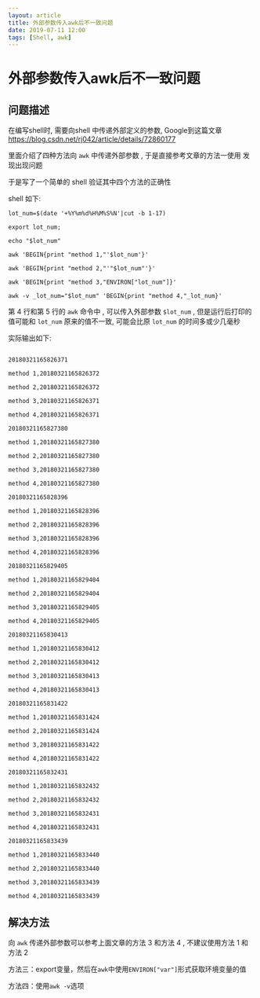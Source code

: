 ```yaml
---
layout: article
title: 外部参数传入awk后不一致问题
date: 2019-07-11 12:00
tags: [Shell, awk]
---
```


# 外部参数传入awk后不一致问题

## 问题描述

在编写shell时, 需要向shell 中传递外部定义的参数, Google到这篇文章
<https://blog.csdn.net/rj042/article/details/72860177>

里面介绍了四种方法向 `awk` 中传递外部参数 , 于是直接参考文章的方法一使用
发现出现问题

于是写了一个简单的 shell 验证其中四个方法的正确性

shell 如下:

```shell
lot_num=$(date '+%Y%m%d%H%M%S%N'|cut -b 1-17)

export lot_num;

echo "$lot_num"

awk 'BEGIN{print "method 1,"'$lot_num'}'

awk 'BEGIN{print "method 2,"'"$lot_num"'}'

awk 'BEGIN{print "method 3,"ENVIRON["lot_num"]}'

awk -v _lot_num="$lot_num" 'BEGIN{print "method 4,"_lot_num}'
```

第 4 行和第 5 行的 `awk` 命令中 , 可以传入外部参数 `$lot_num` ,
但是运行后打印的值可能和 `lot_num` 原来的值不一致, 可能会比原 `lot_num`
的时间多或少几毫秒

实际输出如下:

```

20180321165826371

method 1,20180321165826372

method 2,20180321165826372

method 3,20180321165826371

method 4,20180321165826371

20180321165827380

method 1,20180321165827380

method 2,20180321165827380

method 3,20180321165827380

method 4,20180321165827380

20180321165828396

method 1,20180321165828396

method 2,20180321165828396

method 3,20180321165828396

method 4,20180321165828396

20180321165829405

method 1,20180321165829404

method 2,20180321165829404

method 3,20180321165829405

method 4,20180321165829405

20180321165830413

method 1,20180321165830412

method 2,20180321165830412

method 3,20180321165830413

method 4,20180321165830413

20180321165831422

method 1,20180321165831424

method 2,20180321165831424

method 3,20180321165831422

method 4,20180321165831422

20180321165832431

method 1,20180321165832432

method 2,20180321165832432

method 3,20180321165832431

method 4,20180321165832431

20180321165833439

method 1,20180321165833440

method 2,20180321165833440

method 3,20180321165833439

method 4,20180321165833439

```

## 解决方法

向 `awk` 传递外部参数可以参考上面文章的方法 3 和方法 4 , 不建议使用方法 1
和方法 2

方法三：export变量，然后在`awk`中使用`ENVIRON["var"]`形式获取环境变量的值

方法四：使用`awk -v`选项
